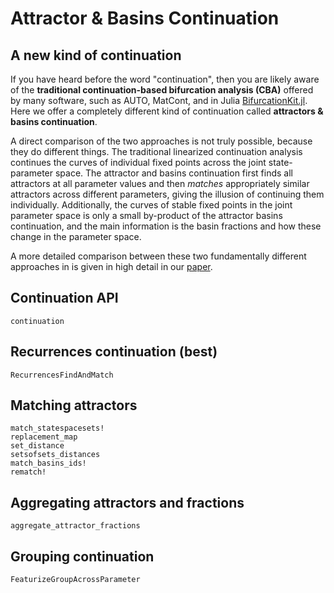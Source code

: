 # Attractor & Basins Continuation

## A new kind of continuation
If you have heard before the word "continuation", then you are likely aware of the **traditional continuation-based bifurcation analysis (CBA)** offered by many software, such as AUTO, MatCont, and in Julia [BifurcationKit.jl](https://github.com/bifurcationkit/BifurcationKit.jl). Here we offer a completely different kind of continuation called **attractors & basins continuation**.

A direct comparison of the two approaches is not truly possible, because they do different things. The traditional linearized continuation analysis continues the curves of individual fixed points across the joint state-parameter space. The attractor and basins continuation first finds all attractors at all parameter values and then _matches_ appropriately similar attractors across different parameters, giving the illusion of continuing them individually. Additionally, the curves of stable fixed points in the joint parameter space is only a small by-product of the attractor basins continuation, and the main information is the basin fractions and how these change in the parameter space.

A more detailed comparison between these two fundamentally different approaches in is given in high detail in our [paper](https://github.com/JuliaDynamics/Attractors.jl/blob/main/CITATION.bib).

## Continuation API

```@docs
continuation
```

## Recurrences continuation (best)

```@docs
RecurrencesFindAndMatch
```

## Matching attractors
```@docs
match_statespacesets!
replacement_map
set_distance
setsofsets_distances
match_basins_ids!
rematch!
```

## Aggregating attractors and fractions
```@docs
aggregate_attractor_fractions
```

## Grouping continuation
```@docs
FeaturizeGroupAcrossParameter
```
